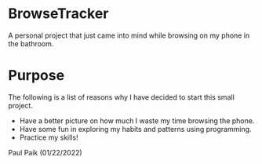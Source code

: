 # BrowseTracker

A personal project that just came into mind while browsing on my phone in the bathroom.

# Purpose

The following is a list of reasons why I have decided to start this small project.

* Have a better picture on how much I waste my time browsing the phone.
* Have some fun in exploring my habits and patterns using programming.
* Practice my skills!

Paul Paik (01/22/2022)
